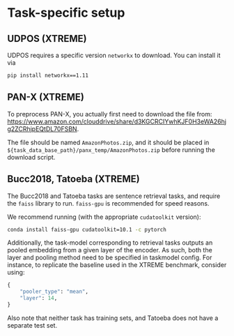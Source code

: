 # Task-specific setup

## UDPOS (XTREME)

UDPOS requires a specific version `networkx` to download. You can install it via

```bash
pip install networkx==1.11
```


## PAN-X (XTREME)

To preprocess PAN-X, you actually first need to download the file from: https://www.amazon.com/clouddrive/share/d3KGCRCIYwhKJF0H3eWA26hjg2ZCRhjpEQtDL70FSBN.

The file should be named `AmazonPhotos.zip`, and it should be placed in `${task_data_base_path}/panx_temp/AmazonPhotos.zip` before running the download script.


## Bucc2018, Tatoeba (XTREME)

The Bucc2018 and Tatoeba tasks are sentence retrieval tasks, and require the `faiss` library to run. `faiss-gpu` is recommended for speed reasons.

We recommend running (with the appropriate `cudatoolkit` version):

```bash
conda install faiss-gpu cudatoolkit=10.1 -c pytorch
```

Additionally, the task-model corresponding to retrieval tasks outputs an pooled embedding from a given layer of the encoder. As such, both the layer and pooling method need to be specified in taskmodel config. For instance, to replicate the baseline used in the XTREME benchmark, consider using:

```python
{
    "pooler_type": "mean",
    "layer": 14,
}
```

Also note that neither task has training sets, and Tatoeba does not have a separate test set.

